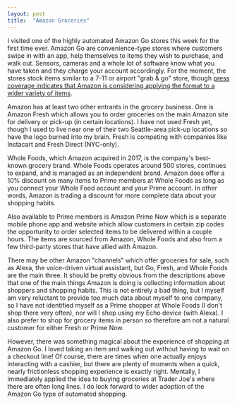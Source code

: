 ```yaml
---
layout: post
title:  "Amazon Groceries"
---
```


I visited one of the highly automated Amazon Go stores this week for the first time ever. Amazon Go are convenience-type stores where customers swipe in with an app, help themselves to items they wish to purchase, and walk out. Sensors, cameras and a whole lot of software know what you have taken and they charge your account accordingly. For the moment, the stores stock items similar to a 7-11 or airport "grab & go" store, though [press coverage indicates that Amazon is considering applying the format to a wider variety of items](https://www.theverge.com/2018/9/19/17880530/amazon-go-cashier-less-stores-new-locations-2021).

Amazon has at least two other entrants in the grocery business. One is Amazon Fresh which allows you to order groceries on the main Amazon site for delivery or pick-up (in certain locations). I have not used Fresh yet, though I used to live near one of their two Seattle-area pick-up locations so have the logo burned into my brain. Fresh is competing with companies like Instacart and Fresh Direct (NYC-only).

Whole Foods, which Amazon acquired in 2017, is the company's best-known grocery brand. Whole Foods operates around 500 stores, continues to expand, and is managed as an independent brand. Amazon does offer a 10% discount on many items to Prime members at Whole Foods as long as you connect your Whole Food account and your Prime account. In other words, Amazon is trading a discount for more complete data about your shopping habits.

Also available to Prime members is Amazon Prime Now which is a separate mobile phone app and website which allow customers in certain zip codes the opportunity to order selected items to be delivered within a couple hours. The items are sourced from Amazon, Whole Foods and also from a few third-party stores that have allied with Amazon.

There may be other Amazon "channels" which offer groceries for sale, such as Alexa, the voice-driven virtual assistant, but Go, Fresh, and Whole Foods are the main three. It should be pretty obvious from the descriptions above that one of the main things Amazon is doing is collecting information about shoppers and shopping habits. This is not entirely a bad thing, but I myself am very reluctant to provide too much data about myself to one company, so I have not identified myself as a Prime shopper at Whole Foods (I don't shop there very often), nor will I shop using my Echo device (with Alexa). I also prefer to shop for grocery items in person so therefore am not a natural customer for either Fresh or Prime Now.

However, there was something magical about the experience of shopping at Amazon Go. I loved taking an item and walking out without having to wait on a checkout line! Of course, there are times when one actually enjoys interacting with a cashier, but there are plenty of moments when a quick, nearly frictionless shopping experience is exactly right. Mentally, I immediately applied the idea to buying groceries at Trader Joe's where there are often long lines. I do look forward to wider adoption of the Amazon Go type of automated shopping.
